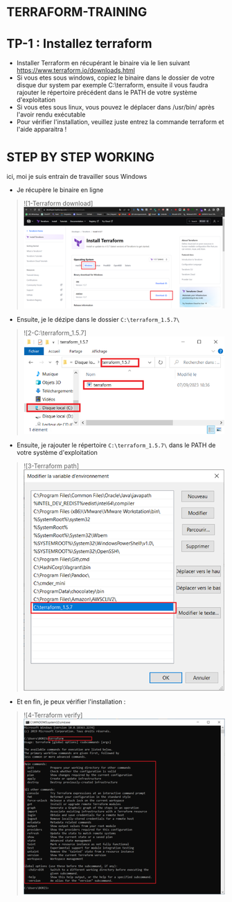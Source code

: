 # TERRAFORM-TRAINING

# TP-1 : Installez terraform

- Installer Terraform en récupérant le binaire via le lien suivant https://www.terraform.io/downloads.html
- Si vous etes sous windows, copiez le binaire dans le dossier de votre disque dur system par exemple C:\terraform\, ensuite il vous faudra rajouter le répertoire précédent dans le PATH de votre système d'exploitation
- Si vous etes sous linux, vous pouvez le déplacer dans /usr/bin/ après l'avoir rendu exécutable
- Pour vérifier l'installation, veuillez juste entrez la commande terraform et l'aide apparaitra !

# STEP BY STEP WORKING

ici, moi je suis entrain de travailler sous Windows

- Je récupère le binaire en ligne
> ![1-Terraform download] ![](./images/terraform-download.png)

- Ensuite, je le dézipe dans le dossier `C:\terraform_1.5.7\`

> ![2-C:\terraform_1.5.7\] ![](./images/c-terraform.png)

- Ensuite, je rajouter le répertoire `C:\terraform_1.5.7\` dans le PATH de votre système d'exploitation
> ![3-Terraform path] ![](./images/terraform-path.png)

- Et en fin, je peux vérifier l'installation :
> ![4-Terraform verify] ![](./images/terraform-verify.png)
